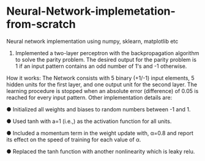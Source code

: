 # Neural-Network-implemetation-from-scratch
Neural network implementation using numpy, sklearn, matplotlib etc

1. Implemented a two-layer perceptron with the backpropagation algorithm to solve the parity problem. The desired output for the parity problem is 1 if an input pattern contains an odd number of 1's and -1 otherwise.

How it works:
The Network consists with 5 binary (+1/-1) input elements, 5 hidden units for the first layer, and one output unit for the second layer. The learning procedure is stopped when an
absolute error (difference) of 0.05 is reached for every input pattern. Other implementation details are:

● Initialized all weights and biases to random numbers between -1 and 1.

● Used tanh with a=1 (i.e.,) as the activation function for all units.

● Included a momentum term in the weight update with, α=0.8 and report its effect on the speed of training for each value of α.

● Replaced the tanh function with another nonlinearity which is leaky relu.
